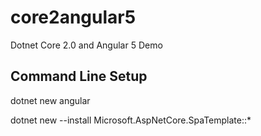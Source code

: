 # core2angular5
Dotnet Core 2.0 and Angular 5 Demo


## Command Line Setup

dotnet new angular

dotnet new --install Microsoft.AspNetCore.SpaTemplate::*
